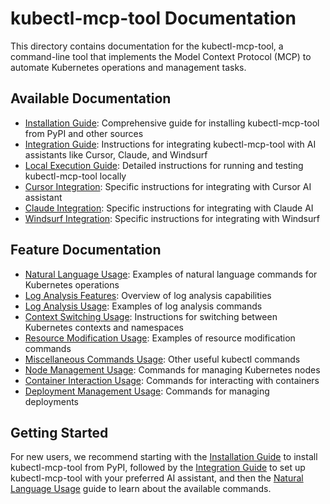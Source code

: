 # kubectl-mcp-tool Documentation

This directory contains documentation for the kubectl-mcp-tool, a command-line tool that implements the Model Context Protocol (MCP) to automate Kubernetes operations and management tasks.

## Available Documentation

- [Installation Guide](./INSTALLATION.md): Comprehensive guide for installing kubectl-mcp-tool from PyPI and other sources
- [Integration Guide](./integration_guide.md): Instructions for integrating kubectl-mcp-tool with AI assistants like Cursor, Claude, and Windsurf
- [Local Execution Guide](./local_execution.md): Detailed instructions for running and testing kubectl-mcp-tool locally
- [Cursor Integration](./cursor_integration.md): Specific instructions for integrating with Cursor AI assistant
- [Claude Integration](./claude_integration.md): Specific instructions for integrating with Claude AI
- [Windsurf Integration](./windsurf_integration.md): Specific instructions for integrating with Windsurf

## Feature Documentation

- [Natural Language Usage](./natural_language_usage.md): Examples of natural language commands for Kubernetes operations
- [Log Analysis Features](./log_analysis_features.md): Overview of log analysis capabilities
- [Log Analysis Usage](./log_analysis_usage.md): Examples of log analysis commands
- [Context Switching Usage](./context_switching_usage.md): Instructions for switching between Kubernetes contexts and namespaces
- [Resource Modification Usage](./resource_modification_usage.md): Examples of resource modification commands
- [Miscellaneous Commands Usage](./miscellaneous_commands_usage.md): Other useful kubectl commands
- [Node Management Usage](./node_management_usage.md): Commands for managing Kubernetes nodes
- [Container Interaction Usage](./container_interaction_usage.md): Commands for interacting with containers
- [Deployment Management Usage](./deployment_management_usage.md): Commands for managing deployments

## Getting Started

For new users, we recommend starting with the [Installation Guide](./INSTALLATION.md) to install kubectl-mcp-tool from PyPI, followed by the [Integration Guide](./integration_guide.md) to set up kubectl-mcp-tool with your preferred AI assistant, and then the [Natural Language Usage](./natural_language_usage.md) guide to learn about the available commands.
